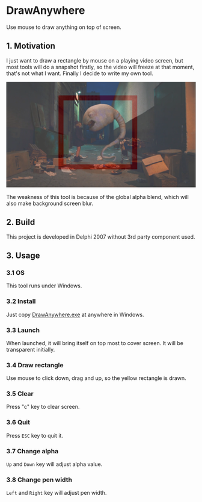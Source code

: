 # DrawAnywhere

Use mouse to draw anything on top of screen.

## 1. Motivation

I just want to draw a rectangle by mouse on a playing video screen, but most tools will do a snapshot firstly,
so the video will freeze at that moment, that's not what I want.
Finally I decide to write my own tool.

![Snapshot](Art/Screen.png)

The weakness of this tool is because of the global alpha blend, which will also make background screen blur.

## 2. Build

This project is developed in Delphi 2007 without 3rd party component used.

## 3. Usage

### 3.1 OS

This tool runs under Windows.

### 3.2 Install

Just copy [DrawAnywhere.exe](Bin/DrawAnywhere.exe) at anywhere in Windows.

### 3.3 Launch

When launched, it will bring itself on top most to cover screen.
It will be transparent initially.

### 3.4 Draw rectangle

Use mouse to click down, drag and up, so the yellow rectangle is drawn.

### 3.5 Clear

Press "c" key to clear screen.

### 3.6 Quit

Press `ESC` key to quit it.

### 3.7 Change alpha

`Up` and `Down` key will adjust alpha value.

### 3.8 Change pen width

`Left` and `Right` key will adjust pen width.


